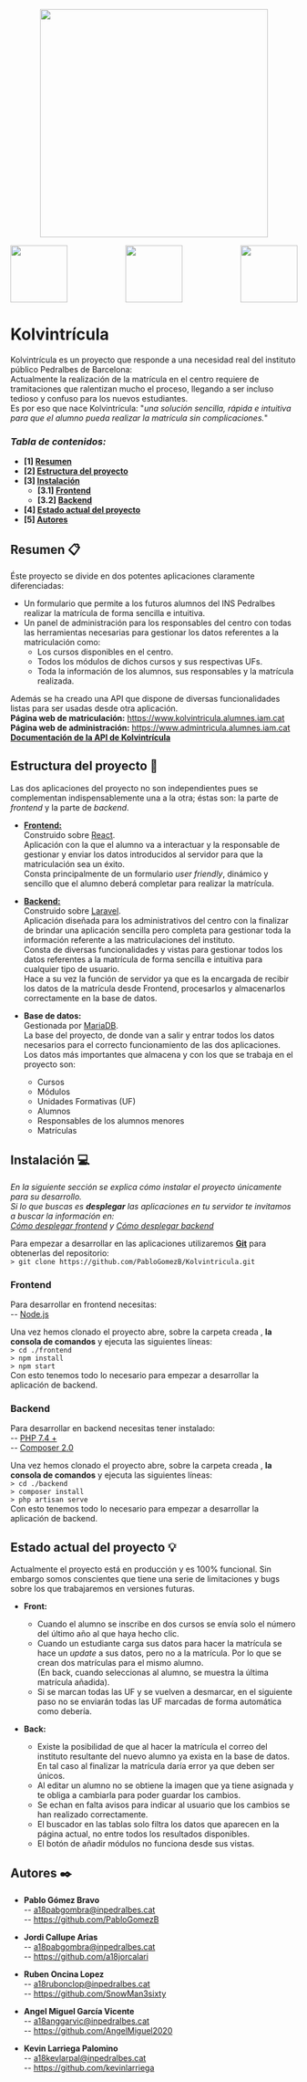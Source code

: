 <p align="center">
<img src="http://labs.iam.cat/~a18pabgombra/Kolvintricula/doc/logo.png" width="400">
</p>
<p align="center">
<img align="left" src="https://www.imuko.co/wp-content/uploads/2020/11/React-logo.png" width="100">
<img 
src="https://upload.wikimedia.org/wikipedia/commons/thumb/3/36/Logo.min.svg/1200px-Logo.min.svg.png" width="100">
<img align="right" src="https://upload.wikimedia.org/wikipedia/commons/thumb/c/ca/MariaDB_colour_logo.svg/1024px-MariaDB_colour_logo.svg.png" width="100">
</p>

# Kolvintrícula

Kolvintrícula es un proyecto que responde a una necesidad real del instituto público Pedralbes de Barcelona:    
Actualmente la realización de la matrícula en el centro requiere de tramitaciones que ralentizan mucho el proceso, llegando a ser incluso tedioso y confuso para los nuevos estudiantes.     
Es por eso que nace Kolvintrícula: "_una solución sencilla, rápida e intuitiva para que el alumno pueda realizar la matrícula sin complicaciones._"

### _Tabla de contenidos:_
* **[1]  [Resumen](#resumen-)**
* **[2]  [Estructura del proyecto](#estructura-del-proyecto-)**
* **[3] [Instalación](#instalación-)**
	* **[3.1] [Frontend](#frontend)**
	* **[3.2] [Backend](#backend)**
* **[4] [Estado actual del proyecto](#estado-actual-del-proyecto-)**
* **[5]  [Autores](#autores-%EF%B8%8F-)**

## Resumen 📋

Éste proyecto se divide en dos potentes aplicaciones claramente diferenciadas:
*   Un formulario que permite a los futuros alumnos del INS Pedralbes realizar la matrícula de forma sencilla e intuitiva.
*   Un panel de administración para los responsables del centro con todas las herramientas necesarias para gestionar los datos referentes a la matriculación como:
    * Los cursos disponibles en el centro.
    * Todos los módulos de dichos cursos y sus respectivas UFs.
    * Toda la información de los alumnos, sus responsables y la matrícula realizada.

Además se ha creado una API que dispone de diversas funcionalidades listas para ser usadas desde otra aplicación.  
**Página web de matriculación:** https://www.kolvintricula.alumnes.iam.cat  
**Página web de administración:** https://www.admintricula.alumnes.iam.cat  
**[Documentación de la API de Kolvintrícula](https://app.swaggerhub.com/apis/kolvintricula/Kolvintricula/1.0.0/)**

## Estructura del proyecto 📐

Las dos aplicaciones del proyecto no son independientes pues se complementan indispensablemente una a la otra; éstas son: la parte de _frontend_ y la parte de _backend_.

- **[Frontend:](./frontend "Frontend folder")**  
Construido sobre [React](https://es.reactjs.org/).  
Aplicación con la que el alumno va a interactuar y la responsable de gestionar y enviar los datos introducidos al servidor para que la matriculación sea un éxito.  
Consta principalmente de un formulario *user friendly*, dinámico  y sencillo que el alumno deberá completar para realizar la matrícula. 

- **[Backend:](./backend "Backend folder")**  
Construido sobre [Laravel](https://laravel.com/).      
Aplicación diseñada para los administrativos del centro con la finalizar de brindar una aplicación sencilla pero completa para gestionar toda la información referente a las matriculaciones del instituto.   
Consta de diversas funcionalidades y vistas para gestionar todos los datos referentes a la matrícula de forma sencilla e intuitiva para cualquier tipo de usuario.    
Hace a su vez la función de servidor ya que es la encargada de recibir los datos de la matrícula desde Frontend, procesarlos y almacenarlos correctamente en la base de datos.

- **Base de datos:**   
Gestionada por [MariaDB](https://mariadb.org/).     
La base del proyecto, de donde van a salir y entrar todos los datos necesarios para el correcto funcionamiento de las dos aplicaciones.  
Los datos más importantes que almacena y con los que se trabaja en el proyecto son:
	* Cursos
	* Módulos
	* Unidades Formativas (UF)
	* Alumnos
	* Responsables de los alumnos menores
	* Matrículas

## Instalación 💻

_En la siguiente sección se explica cómo instalar el proyecto únicamente para su desarrollo._   
_Si lo que buscas es **desplegar** las aplicaciones en tu servidor te invitamos a buscar la información en:  
[Cómo desplegar frontend](./frontend/README.md#despliegue-) y [Cómo desplegar backend](./backend/README.md#despliegue-)_

Para empezar a desarrollar en las aplicaciones utilizaremos **[Git](https://git-scm.com/)** para obtenerlas del repositorio:   
```> git clone https://github.com/PabloGomezB/Kolvintricula.git ```

### Frontend
Para desarrollar en frontend necesitas:   
-- [Node.js](https://nodejs.org/es/)

Una vez hemos clonado el proyecto abre, sobre la carpeta creada , **la consola de comandos** y ejecuta las siguientes líneas:   
```> cd ./frontend```   
```> npm install```   
```> npm start```   
Con esto tenemos todo lo necesario para empezar a desarrollar la aplicación de backend.

### Backend
Para desarrollar en backend necesitas tener instalado:   
-- [PHP 7.4 +](https://www.php.net/downloads.php)      
-- [Composer 2.0](https://getcomposer.org/)   

Una vez hemos clonado el proyecto abre, sobre la carpeta creada , **la consola de comandos** y ejecuta las siguientes líneas:   
```> cd ./backend```   
```> composer install```   
```> php artisan serve```   
Con esto tenemos todo lo necesario para empezar a desarrollar la aplicación de backend.  

## Estado actual del proyecto 💡

Actualmente el proyecto está en producción y es 100% funcional. Sin embargo somos conscientes que tiene una serie de limitaciones y bugs sobre los que trabajaremos en versiones futuras.    
-   **Front:**     
	- Cuando el alumno se inscribe en dos cursos se envía solo el número del último año al que haya hecho clic.  
	-  Cuando un estudiante carga sus datos para hacer la matrícula se hace un _update_ a sus datos, pero no a la matrícula. Por lo que se crean dos matrículas para el mismo alumno.   
   (En back, cuando seleccionas al alumno, se muestra la última matrícula añadida).   
	- Si se marcan todas las UF y se vuelven a desmarcar, en el siguiente paso no se enviarán todas las UF marcadas de forma automática como debería.   
    
-  **Back:**     
	- Existe la posibilidad de que al hacer la matrícula el correo del instituto resultante del nuevo alumno ya exista en la base de datos. En tal caso al finalizar la matrícula daría error ya que deben ser únicos.    
	- Al editar un alumno no se obtiene la imagen que ya tiene asignada y te obliga a cambiarla para poder guardar los cambios.
	- Se echan en falta avisos para indicar al usuario que los cambios se han realizado correctamente.
	- El buscador en las tablas solo filtra los datos que aparecen en la página actual, no entre todos los resultados disponibles.      
	- El botón de añadir módulos no funciona desde sus vistas.    

## Autores ✒️

- **Pablo Gómez Bravo**   
-- a18pabgombra@inpedralbes.cat   
-- https://github.com/PabloGomezB  

- **Jordi Callupe Arias**  
--   a18pabgombra@inpedralbes.cat  
-- https://github.com/a18jorcalari  

- **Ruben Oncina Lopez**  
--   a18rubonclop@inpedralbes.cat  
-- https://github.com/SnowMan3sixty  

- **Angel Miguel García Vicente**  
-- a18anggarvic@inpedralbes.cat  
-- https://github.com/AngelMiguel2020  

- **Kevin Larriega Palomino**  
--   a18kevlarpal@inpedralbes.cat  
-- https://github.com/kevinlarriega  
